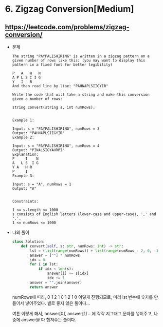 # 6. Zigzag Conversion[Medium]

## https://leetcode.com/problems/zigzag-conversion/

- 문제
    
    ```
    The string "PAYPALISHIRING" is written in a zigzag pattern on a given number of rows like this: (you may want to display this pattern in a fixed font for better legibility)
    
    P   A   H   N
    A P L S I I G
    Y   I   R
    And then read line by line: "PAHNAPLSIIGYIR"
    
    Write the code that will take a string and make this conversion given a number of rows:
    
    string convert(string s, int numRows);
     
    
    Example 1:
    
    Input: s = "PAYPALISHIRING", numRows = 3
    Output: "PAHNAPLSIIGYIR"
    Example 2:
    
    Input: s = "PAYPALISHIRING", numRows = 4
    Output: "PINALSIGYAHRPI"
    Explanation:
    P     I    N
    A   L S  I G
    Y A   H R
    P     I
    Example 3:
    
    Input: s = "A", numRows = 1
    Output: "A"
     
    
    Constraints:
    
    1 <= s.length <= 1000
    s consists of English letters (lower-case and upper-case), ',' and '.'.
    1 <= numRows <= 1000
    ```
    
- 나의 풀이
    
    ```python
    class Solution:
        def convert(self, s: str, numRows: int) -> str:
            lst = (list(range(numRows)) + list(range(numRows - 2, 0, -1))) * int(len(s) / numRows + 1)
            answer = [""] * numRows
            idx = 0
            for i in lst:
                if idx < len(s):
                    answer[i] += s[idx]
                    idx += 1
            answer = "".join(answer)
            return answer
    ```
    
    numRows에 따라, 0 1 2 1 0 1 2 1 0 이렇게 진행되므로, 미리 lst 변수에 숫자를 만들어서 넣어주었다. 별로 좋지 않은 풀이다...
    
    여튼 이렇게 해서, answer[0], answer[1] .. 에 각각 지그재그 문자를 넣어주고, 나중에 answer을 다 합쳐주는 풀이다.
